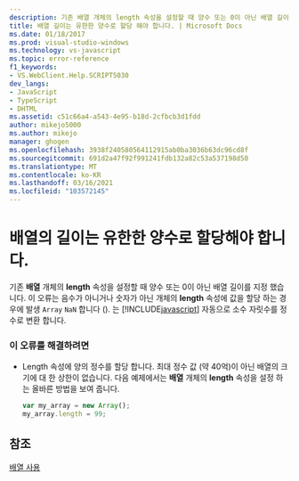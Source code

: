 ```yaml
---
description: 기존 배열 개체의 length 속성을 설정할 때 양수 또는 0이 아닌 배열 길이를 지정 했습니다.
title: 배열 길이는 유한한 양수로 할당 해야 합니다. | Microsoft Docs
ms.date: 01/18/2017
ms.prod: visual-studio-windows
ms.technology: vs-javascript
ms.topic: error-reference
f1_keywords:
- VS.WebClient.Help.SCRIPT5030
dev_langs:
- JavaScript
- TypeScript
- DHTML
ms.assetid: c51c66a4-a543-4e95-b18d-2cfbcb3d1fdd
author: mikejo5000
ms.author: mikejo
manager: ghogen
ms.openlocfilehash: 3938f240580564112915ab0ba3036b63dc96cd8f
ms.sourcegitcommit: 691d2a47f92f991241fdb132a82c53a537198d50
ms.translationtype: MT
ms.contentlocale: ko-KR
ms.lasthandoff: 03/16/2021
ms.locfileid: "103572145"
---
```

# <a name="array-length-must-be-assigned-a-finite-positive-number"></a>배열의 길이는 유한한 양수로 할당해야 합니다.
기존 **배열** 개체의 **length** 속성을 설정할 때 양수 또는 0이 아닌 배열 길이를 지정 했습니다. 이 오류는 음수가 아니거나 숫자가 아닌 개체의 **length** 속성에 값을 할당 하는 경우에 발생 `Array` `NaN` 합니다 (). 는 [!INCLUDE[javascript](../../javascript/includes/javascript-md.md)] 자동으로 소수 자릿수를 정수로 변환 합니다.  
  
### <a name="to-correct-this-error"></a>이 오류를 해결하려면  
  
- Length 속성에 양의 정수를 할당 합니다. 최대 정수 값 (약 40억)이 아닌 배열의 크기에 대 한 상한이 없습니다. 다음 예제에서는 **배열** 개체의 **length** 속성을 설정 하는 올바른 방법을 보여 줍니다.  
  
    ```JavaScript  
    var my_array = new Array();  
    my_array.length = 99;  
    ```  
  
## <a name="see-also"></a>참조  
 [배열 사용](https://developer.mozilla.org/docs/Learn/JavaScript/First_steps/Arrays)
